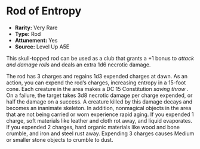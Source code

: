 
# Rod of Entropy

* **Rarity:** Very Rare
* **Type:** Rod
* **Attunement:** Yes
* **Source:** Level Up A5E


This skull-topped rod can be used as a club that grants a +1 bonus to _attack and damage rolls_  and deals an extra 1d6 necrotic damage.

The rod has 3 charges and regains 1d3 expended charges at dawn. As an action, you can expend the rod’s charges, increasing entropy in a 15-foot cone. Each creature in the area makes a DC 15 Constitution _saving throw_ . On a failure, the target takes 3d8 necrotic damage per charge expended, or half the damage on a success. A creature killed by this damage decays and becomes an inanimate skeleton. In addition, nonmagical objects in the area that are not being carried or worn experience rapid aging. If you expended 1 charge, soft materials like leather and cloth rot away, and liquid evaporates. If you expended 2 charges, hard organic materials like wood and bone crumble, and iron and steel rust away. Expending 3 charges causes Medium or smaller stone objects to crumble to dust.
